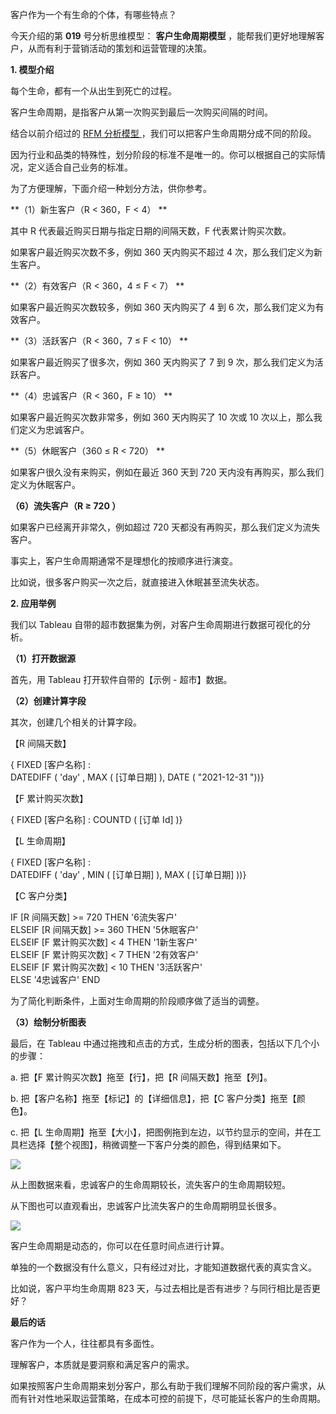 客户作为一个有生命的个体，有哪些特点？

今天介绍的第 **019** 号分析思维模型： **客户生命周期模型** ，能帮我们更好地理解客户，从而有利于营销活动的策划和运营管理的决策。

**1\. 模型介绍**

每个生命，都有一个从出生到死亡的过程。

客户生命周期，是指客户从第一次购买到最后一次购买间隔的时间。

结合以前介绍过的 [ RFM 分析模型
](https://mp.weixin.qq.com/s?__biz=MzA4ODE2OTIxMw==&mid=2653477360&idx=1&sn=be2c4457318600fd9b5702c061c63672&scene=21#wechat_redirect
"RFM 分析模型") ，我们可以把客户生命周期分成不同的阶段。

因为行业和品类的特殊性，划分阶段的标准不是唯一的。你可以根据自己的实际情况，定义适合自己业务的标准。

为了方便理解，下面介绍一种划分方法，供你参考。

**（1）新生客户（R < 360，F < 4） **

其中 R 代表最近购买日期与指定日期的间隔天数，F 代表累计购买次数。

如果客户最近购买次数不多，例如 360 天内购买不超过 4 次，那么我们定义为新生客户。

**（2）有效客户（R < 360，4 ≤ F < 7） **

如果客户最近购买次数较多，例如 360 天内购买了 4 到 6 次，那么我们定义为有效客户。

**（3）活跃客户（R < 360，7 ≤ F < 10） **

如果客户最近购买了很多次，例如 360 天内购买了 7 到 9 次，那么我们定义为活跃客户。

**（4）忠诚客户（R < 360，F ≥ 10） **

如果客户最近购买次数非常多，例如 360 天内购买了 10 次或 10 次以上，那么我们定义为忠诚客户。

**（5）休眠客户（360 ≤ R < 720） **

如果客户很久没有来购买，例如在最近 360 天到 720 天内没有再购买，那么我们定义为休眠客户。

**（6）流失客户（R ≥ 720 ）**

如果客户已经离开非常久，例如超过 720 天都没有再购买，那么我们定义为流失客户。

事实上，客户生命周期通常不是理想化的按顺序进行演变。

比如说，很多客户购买一次之后，就直接进入休眠甚至流失状态。

**2\. 应用举例**

我们以 Tableau 自带的超市数据集为例，对客户生命周期进行数据可视化的分析。

**（1）打开数据源**

首先，用 Tableau 打开软件自带的【示例 - 超市】数据。

**（2）创建计算字段**

其次，创建几个相关的计算字段。

【R 间隔天数】

{  FIXED  [客户名称]  :  
DATEDIFF  (  'day'  ,  MAX  (  [订单日期]  ),  DATE  (  "2021-12-31  "))}

【F 累计购买次数】

{  FIXED  [客户名称]  :  COUNTD  (  [订单 Id]  )}

【L 生命周期】

{  FIXED  [客户名称]  :  
DATEDIFF  (  'day'  ,  MIN  (  [订单日期]  ),  MAX  (  [订单日期]  ))}

【C 客户分类】

IF  [R 间隔天数]  >= 720 THEN  '6流失客户'  
ELSEIF  [R 间隔天数]  >= 360 THEN  '5休眠客户'  
ELSEIF  [F 累计购买次数]  < 4 THEN  '1新生客户'  
ELSEIF  [F 累计购买次数]  < 7 THEN  '2有效客户'  
ELSEIF  [F 累计购买次数]  < 10 THEN  '3活跃客户'  
ELSE  '4忠诚客户'  END

为了简化判断条件，上面对生命周期的阶段顺序做了适当的调整。

**（3）绘制分析图表**

最后，在 Tableau 中通过拖拽和点击的方式，生成分析的图表，包括以下几个小的步骤：

a. 把【F 累计购买次数】拖至【行】，把【R 间隔天数】拖至【列】。

b. 把【客户名称】拖至【标记】的【详细信息】，把【C 客户分类】拖至【颜色】。

c. 把【L 生命周期】拖至【大小】，把图例拖到左边，以节约显示的空间，并在工具栏选择【整个视图】，稍微调整一下客户分类的颜色，得到结果如下。

![](https://mmbiz.qpic.cn/mmbiz_png/giaycic3UNwo0hZehkdNdISd69qmmnO1H2icZRic6VKKoFrrVJaZJQ7oHYDLVzlcLBa4XiaelD5gjribKiaibZJvnEIh6A/640?wx_fmt=png)

从上图数据来看，忠诚客户的生命周期较长，流失客户的生命周期较短。  

从下图也可以直观看出，忠诚客户比流失客户的生命周期明显长很多。

![](https://mmbiz.qpic.cn/mmbiz_png/giaycic3UNwo1XJM8hcfPXibbr3lzmXqctoheN68Gxfl4fxjdMZ39WG7ib01CricO28ypLJDGPdHQC7vt0WNyeDA5Jw/640?wx_fmt=png)

客户生命周期是动态的，你可以在任意时间点进行计算。  

单独的一个数据没有什么意义，只有经过对比，才能知道数据代表的真实含义。

比如说，客户平均生命周期 823 天，与过去相比是否有进步？与同行相比是否更好？

**最后的话**

客户作为一个人，往往都具有多面性。

理解客户，本质就是要洞察和满足客户的需求。

如果按照客户生命周期来划分客户，那么有助于我们理解不同阶段的客户需求，从而有针对性地采取运营策略，在成本可控的前提下，尽可能延长客户的生命周期。